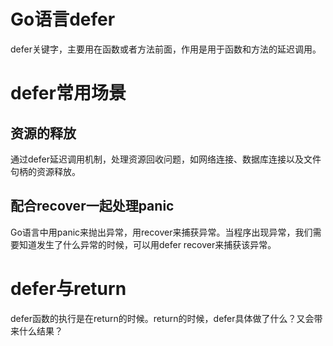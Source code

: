 # Go语言defer

defer关键字，主要用在函数或者方法前面，作用是用于函数和方法的延迟调用。

# defer常用场景

## 资源的释放

通过defer延迟调用机制，处理资源回收问题，如网络连接、数据库连接以及文件句柄的资源释放。

## 配合recover一起处理panic

Go语言中用panic来抛出异常，用recover来捕获异常。当程序出现异常，我们需要知道发生了什么异常的时候，可以用defer recover来捕获该异常。

# defer与return 

defer函数的执行是在return的时候。return的时候，defer具体做了什么？又会带来什么结果？